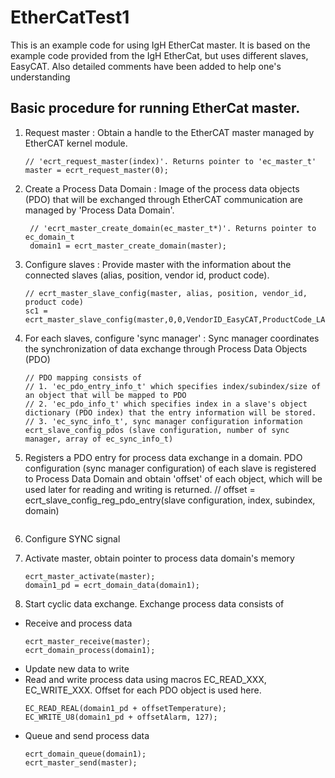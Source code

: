 # EtherCatTest1
This is an example code for using IgH EtherCat master. It is based on the example code provided from the IgH EtherCat, but uses different slaves, EasyCAT. Also detailed comments have been added to help one's understanding

## Basic procedure for running EtherCat master.
1. Request master 
    : Obtain a handle to the EtherCAT master managed by EtherCAT kernel module.
    ```
    // 'ecrt_request_master(index)'. Returns pointer to 'ec_master_t' 
    master = ecrt_request_master(0);
    ```

2. Create a Process Data Domain
   : Image of the process data objects (PDO) that will be exchanged through EtherCAT communication are managed by 'Process Data Domain'. 
   ```
    // 'ecrt_master_create_domain(ec_master_t*)'. Returns pointer to ec_domain_t
    domain1 = ecrt_master_create_domain(master);
   ```

3. Configure slaves
   : Provide master with the information about the connected slaves (alias, position, vendor id, product code).
    ```
    // ecrt_master_slave_config(master, alias, position, vendor_id, product code)
    sc1 = ecrt_master_slave_config(master,0,0,VendorID_EasyCAT,ProductCode_LAB1)
    ```
    
4. For each slaves, configure 'sync manager'
   : Sync manager coordinates the synchronization of data exchange through Process Data Objects (PDO)
    ```
    // PDO mapping consists of 
    // 1. 'ec_pdo_entry_info_t' which specifies index/subindex/size of an object that will be mapped to PDO
    // 2. 'ec_pdo_info_t' which specifies index in a slave's object dictionary (PDO index) that the entry information will be stored. 
    // 3. 'ec_sync_info_t', sync manager configuration information
    ecrt_slave_config_pdos (slave configuration, number of sync manager, array of ec_sync_info_t)
    ```

5. Registers a PDO entry for process data exchange in a domain. PDO configuration (sync manager configuration) of each slave is registered to Process Data Domain and obtain 'offset' of each object, which will be used later for reading and writing is returned. 
    // offset = ecrt_slave_config_reg_pdo_entry(slave configuration, index, subindex, domain)
    ```
6. Configure SYNC signal 
7. Activate master, obtain pointer to process data domain's memory
   ``` 
   ecrt_master_activate(master);
   domain1_pd = ecrt_domain_data(domain1);
   ```

8. Start cyclic data exchange. Exchange process data consists of
 - Receive and process data
   ```
   ecrt_master_receive(master);
   ecrt_domain_process(domain1);
   ```
 - Update new data to write 
 - Read and write process data using macros EC_READ_XXX, EC_WRITE_XXX. Offset for each PDO object is used here. 
   ```
   EC_READ_REAL(domain1_pd + offsetTemperature);
   EC_WRITE_U8(domain1_pd + offsetAlarm, 127);
   ```
 - Queue and send process data
   ```
   ecrt_domain_queue(domain1);
   ecrt_master_send(master);
   ```
